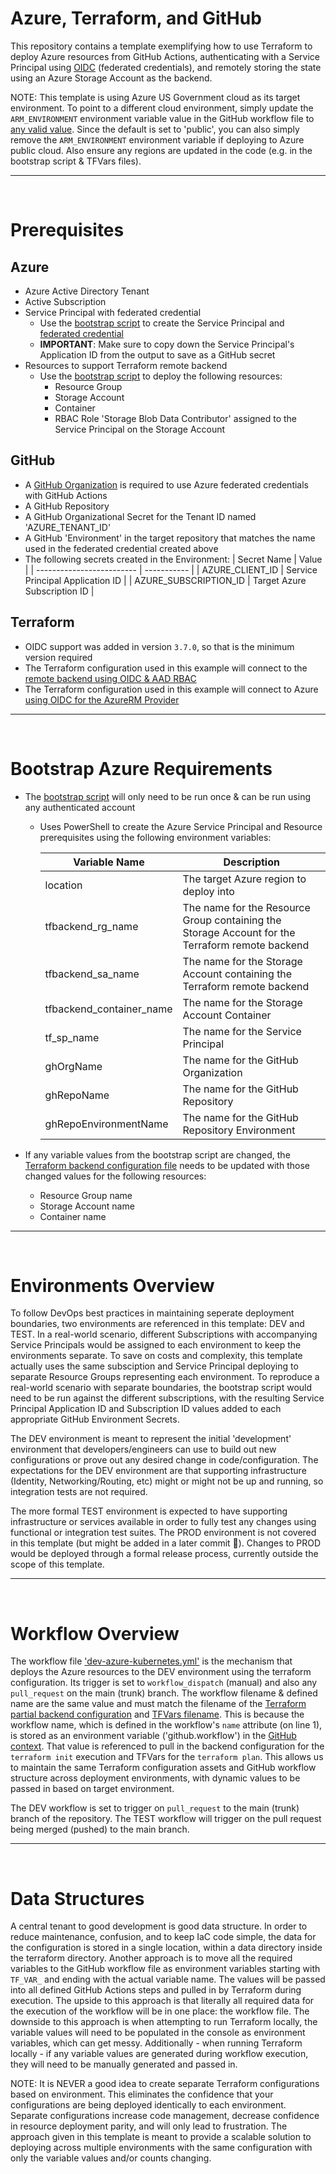 # Azure, Terraform, and GitHub
This repository contains a template exemplifying how to use Terraform to deploy Azure resources from GitHub Actions, authenticating with a Service Principal using [OIDC](https://docs.github.com/en/actions/deployment/security-hardening-your-deployments/about-security-hardening-with-openid-connect) (federated credentials), and remotely storing the state using an Azure Storage Account as the backend.

NOTE: This template is using Azure US Government cloud as its target environment. To point to a different cloud environment, simply update the `ARM_ENVIRONMENT` environment variable value in the GitHub workflow file to [any valid value](https://www.terraform.io/language/settings/backends/azurerm#configuration-variables). Since the default is set to 'public', you can also simply remove the `ARM_ENVIRONMENT` environment variable if deploying to Azure public cloud. Also ensure any regions are updated in the code (e.g. in the bootstrap script & TFVars files).

___
&nbsp;

# Prerequisites
## Azure
- Azure Active Directory Tenant
- Active Subscription
- Service Principal with federated credential
  - Use the [bootstrap script](bootstrap-remote-backend.ps1) to create the Service Principal and [federated credential](https://learn.microsoft.com/en-us/azure/developer/github/connect-from-azure?tabs=azure-portal%2Cwindows#create-an-azure-active-directory-application-and-service-principal)
  - **IMPORTANT**: Make sure to copy down the Service Principal's Application ID from the output to save as a GitHub secret
- Resources to support Terraform remote backend
  - Use the [bootstrap script](bootstrap-remote-backend.ps1) to deploy the following resources:
    - Resource Group
    - Storage Account
    - Container
    - RBAC Role 'Storage Blob Data Contributor' assigned to the Service Principal on the Storage Account

## GitHub
- A [GitHub Organization](https://docs.github.com/en/get-started/learning-about-github/githubs-products#github-free-for-organizations) is required to use Azure federated credentials with GitHub Actions
- A GitHub Repository
- A GitHub Organizational Secret for the Tenant ID named 'AZURE_TENANT_ID'
- A GitHub 'Environment' in the target repository that matches the name used in the federated credential created above
- The following secrets created in the Environment:
    | Secret Name               | Value                            |
    | ------------------------- | -----------                      |
    | AZURE_CLIENT_ID           | Service Principal Application ID | 
    | AZURE_SUBSCRIPTION_ID     | Target Azure Subscription ID     |


## Terraform
- OIDC support was added in version `3.7.0`, so that is the minimum version required
- The Terraform configuration used in this example will connect to the [remote backend using OIDC & AAD RBAC](https://www.terraform.io/language/settings/backends/azurerm)
- The Terraform configuration used in this example will connect to Azure [using OIDC for the AzureRM Provider](https://registry.terraform.io/providers/hashicorp/azurerm/latest/docs/guides/service_principal_oidc)

___
&nbsp;

# Bootstrap Azure Requirements
- The [bootstrap script](bootstrap-remote-backend.ps1) will only need to be run once & can be run using any authenticated account
  - Uses PowerShell to create the Azure Service Principal and Resource prerequisites using the following environment variables:

    | Variable Name             | Description |
    | ------------------------- | ----------- |
    | location                  | The target Azure region to deploy into |
    | tfbackend_rg_name         | The name for the Resource Group containing the Storage Account for the Terraform remote backend |
    | tfbackend_sa_name         | The name for the Storage Account containing the Terraform remote backend |
    | tfbackend_container_name  | The name for the Storage Account Container |
    | tf_sp_name                | The name for the Service Principal |
    | ghOrgName                 | The name for the GitHub Organization |
    | ghRepoName                | The name for the GitHub Repository |
    | ghRepoEnvironmentName     | The name for the GitHub Repository Environment |

- If any variable values from the bootstrap script are changed, the [Terraform backend configuration file](.tfbackend/dev-azure-kubernetes) needs to be updated with those changed values for the following resources:
  - Resource Group name
  - Storage Account name
  - Container name

___
&nbsp;

# Environments Overview
To follow DevOps best practices in maintaining seperate deployment boundaries, two environments are referenced in this template: DEV and TEST. In a real-world scenario, different Subscriptions with accompanying Service Principals would be assigned to each environment to keep the environments separate. To save on costs and complexity, this template actually uses the same subsciption and Service Principal deploying to separate Resource Groups representing each environment. To reproduce a real-world scenario with separate boundaries, the bootstrap script would need to be run against the different subscriptions, with the resulting Service Principal Application ID and Subscription ID values added to each appropriate GitHub Environment Secrets.

The DEV environment is meant to represent the initial 'development' environment that developers/engineers can use to build out new configurations or prove out any desired change in code/configuration. The expectations for the DEV environment are that supporting infrastructure (Identity, Networking/Routing, etc) might or might not be up and running, so integration tests are not required.

The more formal TEST environment is expected to have supporting infrastructure or services available in order to fully test any changes using functional or integration test suites. The PROD environment is not covered in this template (but might be added in a later commit 🤷). Changes to PROD would be deployed through a formal release process, currently outside the scope of this template.

___
&nbsp;

# Workflow Overview
The workflow file ['dev-azure-kubernetes.yml'](.github/workflows/dev-azure-kubernetes.yml) is the mechanism that deploys the Azure resources to the DEV environment using the terraform configuration. Its trigger is set to `workflow_dispatch` (manual) and also any `pull_request` on the main (trunk) branch. The workflow filename & defined name are the same value and must match the filename of the [Terraform partial backend configuration](.tfbackend/dev-azure-kubernetes) and [TFVars filename](terraform/data/dev-azure-kubernetes.tfvars). This is because the workflow name, which is defined in the workflow's `name` attribute (on line 1), is stored as an environment variable ('github.workflow') in the [GitHub context](https://docs.github.com/en/actions/learn-github-actions/contexts#github-context). That value is referenced to pull in the backend configuration for the `terraform init` execution and TFVars for the `terraform plan`. This allows us to maintain the same Terraform configuration assets and GitHub workflow structure across deployment environments, with dynamic values to be passed in based on target environment.

The DEV workflow is set to trigger on `pull_request` to the main (trunk) branch of the repository. The TEST workflow will trigger on the pull request being merged (pushed) to the main branch.

___
&nbsp;

# Data Structures
A central tenant to good development is good data structure. In order to reduce maintenance, confusion, and to keep IaC code simple, the data for the configuration is stored in a single location, within a data directory inside the terraform directory. Another approach is to move all the required variables to the GitHub workflow file as environment variables starting with `TF_VAR_` and ending with the actual variable name. The values will be passed into all defined GitHub Actions steps and pulled in by Terraform during execution. The upside to this approach is that literally all required data for the execution of the workflow will be in one place: the workflow file. The downside to this approach is when attempting to run Terraform locally, the variable values will need to be populated in the console as environment variables, which can get messy. Additionally - when running Terraform locally - if any variable values are generated during workflow execution, they will need to be manually generated and passed in.

NOTE: It is NEVER a good idea to create separate Terraform configurations based on environment. This eliminates the confidence that your configurations are being deployed identically to each environment. Separate configurations increase code management, decrease confidence in resource deployment parity, and will only lead to frustration. The approach given in this template is meant to provide a scalable solution to deploying across multiple environments with the same configuration with only the variable values and/or counts changing.
